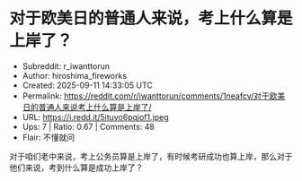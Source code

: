 # 对于欧美日的普通人来说，考上什么算是上岸了？

- Subreddit: r_iwanttorun
- Author: hiroshima_fireworks
- Created: 2025-09-11 14:33:05 UTC
- Permalink: https://reddit.com/r/iwanttorun/comments/1neafcv/对于欧美日的普通人来说考上什么算是上岸了/
- URL: https://i.redd.it/5ituvo6pqjof1.jpeg
- Ups: 7 | Ratio: 0.67 | Comments: 48
- Flair: 不懂就问


对于咱们老中来说，考上公务员算是上岸了，有时候考研成功也算上岸，那么对于他们来说，考到什么算是成功上岸了？

